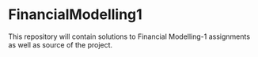 # FinancialModelling1
This repository will contain solutions to Financial Modelling-1 assignments as well as source of the project.
